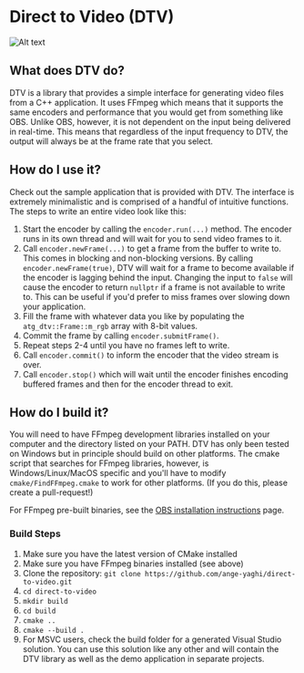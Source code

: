 # Direct to Video (DTV)

![Alt text](docs/public/dtv_banner.png?raw=true)

## What does DTV do?
DTV is a library that provides a simple interface for generating video files from a C++ application. It uses FFmpeg which means that it supports the same encoders and performance that you would get from something like OBS. Unlike OBS, however, it is not dependent on the input being delivered in real-time. This means that regardless of the input frequency to DTV, the output will always be at the frame rate that you select.

## How do I use it?
Check out the sample application that is provided with DTV. The interface is extremely minimalistic and is comprised of a handful of intuitive functions. The steps to write an entire video look like this:

1. Start the encoder by calling the ```encoder.run(...)``` method. The encoder runs in its own thread and will wait for you to send video frames to it.
2. Call ```encoder.newFrame(...)``` to get a frame from the buffer to write to. This comes in blocking and non-blocking versions. By calling ```encoder.newFrame(true)```, DTV will wait for a frame to become available if the encoder is lagging behind the input. Changing the input to ```false``` will cause the encoder to return ```nullptr``` if a frame is not available to write to. This can be useful if you'd prefer to miss frames over slowing down your application.
3. Fill the frame with whatever data you like by populating the ```atg_dtv::Frame::m_rgb``` array with 8-bit values.
4. Commit the frame by calling ```encoder.submitFrame()```.
5. Repeat steps 2-4 until you have no frames left to write.
6. Call ```encoder.commit()``` to inform the encoder that the video stream is over.
7. Call ```encoder.stop()``` which will wait until the encoder finishes encoding buffered frames and then for the encoder thread to exit.

## How do I build it?
You will need to have FFmpeg development libraries installed on your computer and the directory listed on your PATH. DTV has only been tested on Windows but in principle should build on other platforms. The cmake script that searches for FFmpeg libraries, however, is Windows/Linux/MacOS specific and you'll have to modify ```cmake/FindFFmpeg.cmake``` to work for other platforms. (If you do this, please create a pull-request!)

For FFmpeg pre-built binaries, see the [OBS installation instructions](https://github.com/obsproject/obs-studio/wiki/Install-Instructions) page.

### Build Steps

1. Make sure you have the latest version of CMake installed
2. Make sure you have FFmpeg binaries installed (see above)
3. Clone the repository: ```git clone https://github.com/ange-yaghi/direct-to-video.git```
4. ```cd direct-to-video```
5. ```mkdir build```
6. ```cd build```
7. ```cmake ..```
8. ```cmake --build .```
9. For MSVC users, check the build folder for a generated Visual Studio solution. You can use this solution like any other and will contain the DTV library as well as the demo application in separate projects.
